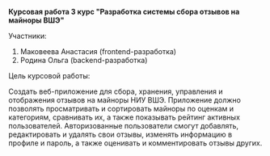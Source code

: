 **Курсовая работа 3 курс "Разработка системы сбора отзывов на майноры ВШЭ"**

Участники:
  1) Маковеева Анастасия (frontend-разработка)
  2) Родина Ольга (backend-разработка)

Цель курсовой работы:
 
Создать веб-приложение для сбора, хранения, управления и отображения отзывов на майноры НИУ ВШЭ. Приложение должно позволять просматривать и сортировать майноры по оценкам и категориям, сравнивать их, а также показывать рейтинг активных пользователей. Авторизованные пользователи смогут добавлять, редактировать и удалять свои отзывы, изменять информацию в профиле и пароль, а также оценивать и комментировать отзывы других.
